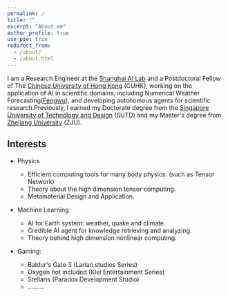 ```yaml
---
permalink: /
title: ""
excerpt: "About me"
author_profile: true
use_pie: true
redirect_from: 
  - /about/
  - /about.html
---
```

I am a Research Engineer at the [Shanghai AI Lab](https://www.shlab.org.cn/) and a Postdoctoral Fellow of The [Chinese University of Hong Kong](https://www.cuhk.edu.hk/english/index.html) (CUHK), working on the application of AI in scientific domains, including Numerical Weather Forecasting([Fengwu](https://arxiv.org/abs/2304.02948)), and developing autonomous agents for scientific research.Previously, I earned my Doctorate degree from the [Singapore University of Technology and Design](https://www.sutd.edu.sg/) (SUTD)  and my Master's degree from [Zhejiang University](https://www.zju.edu.cn/) (ZJU).

## Interests

- Physics
  - Efficient computing tools for many body physics. (such as Tensor Network)
  - Theory about the high dimension tensor computing.
  - Metamaterial Design and Application.


- Machine Learning
  - AI for Earth system: weather, quake and climate.
  - Credible AI agent for knowledge retrieving and analyzing. 
  - Theory behind high dimension nonlinear computing.

- Gaming:
  - Baldur's Gate 3 (Larian studios Series)
  - Oxygen not included (Klei Entertainment Series)
  - Stellaris (Paradox Development Studio)
  - .........